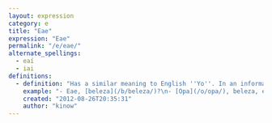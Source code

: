 ```yaml
---
layout: expression
category: e
title: "Eae"
expression: "Eae"
permalink: "/e/eae/"
alternate_spellings:
  - eaí
  - iai
definitions:
  - definition: "Has a similar meaning to English ''Yo''. In an informal conversation, it is easier to hear a Brazilian saying ''Eae'' rather than ''Oi'' or ''Ol\u00e1''."
    example: "- Eae, [beleza](/b/beleza/)?\n- [Opa](/o/opa/), beleza, e voc\u00ea?"
    created: "2012-08-26T20:35:31"
    author: "kinow"
---
```

